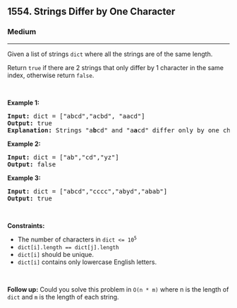 <h2>1554. Strings Differ by One Character</h2><h3>Medium</h3><hr><div><p>Given a list of strings <code>dict</code> where all the strings are of the same length.</p>

<p>Return <code>true</code> if there are 2 strings that only differ by 1 character in the same index, otherwise return <code>false</code>.</p>

<p>&nbsp;</p>
<p><strong>Example 1:</strong></p>

<pre><strong>Input:</strong> dict = ["abcd","acbd", "aacd"]
<strong>Output:</strong> true
<strong>Explanation:</strong> Strings "a<strong>b</strong>cd" and "a<strong>a</strong>cd" differ only by one character in the index 1.
</pre>

<p><strong>Example 2:</strong></p>

<pre><strong>Input:</strong> dict = ["ab","cd","yz"]
<strong>Output:</strong> false
</pre>

<p><strong>Example 3:</strong></p>

<pre><strong>Input:</strong> dict = ["abcd","cccc","abyd","abab"]
<strong>Output:</strong> true
</pre>

<p>&nbsp;</p>
<p><strong>Constraints:</strong></p>

<ul>
	<li>The number of characters in <code>dict &lt;= 10<sup>5</sup></code></li>
	<li><code>dict[i].length == dict[j].length</code></li>
	<li><code>dict[i]</code> should be unique.</li>
	<li><code>dict[i]</code> contains only lowercase English letters.</li>
</ul>

<p>&nbsp;</p>
<p><strong>Follow up:</strong> Could you solve this problem in <code>O(n * m)</code> where n is the length of <code>dict</code> and <code>m</code> is the length of each string.</p>
</div>
